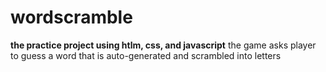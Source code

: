 # wordscramble
**the practice project using htlm, css, and javascript**
the game asks player to guess a word that is auto-generated and scrambled into letters
